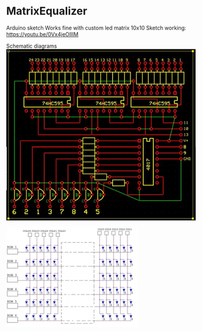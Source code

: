 # MatrixEqualizer
Arduino sketch
Works fine with custom led matrix 10x10
Sketch working:
https://youtu.be/0Vx4jeOIIIM

Schematic diagrams
![Alt text](https://github.com/GARFILD1000/MatrixEqualizer/blob/master/scheme1.jpg?raw=true "Схема1")

![Alt text](https://github.com/GARFILD1000/MatrixEqualizer/blob/master/scheme2.jpg?raw=true "Схема2")
